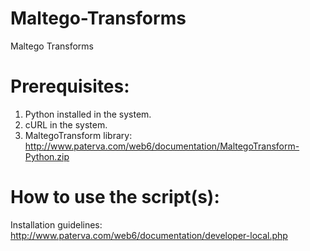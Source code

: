 Maltego-Transforms
==================

Maltego Transforms


Prerequisites:
==============

1. Python installed in the system.
2. cURL in the system.
3. MaltegoTransform library: http://www.paterva.com/web6/documentation/MaltegoTransform-Python.zip

   

How to use the script(s):
======================

Installation guidelines: http://www.paterva.com/web6/documentation/developer-local.php
